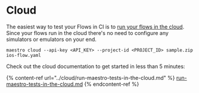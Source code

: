 # Cloud

The easiest way to test your Flows in CI is to [run your flows in the cloud](../cloud/run-maestro-tests-in-the-cloud.md). Since your flows run in the cloud there's no need to configure any simulators or emulators on your end.

```
maestro cloud --api-key <API_KEY> --project-id <PROJECT_ID> sample.zip ios-flow.yaml
```

Check out the cloud documentation to get started in less than 5 minutes:

{% content-ref url="../cloud/run-maestro-tests-in-the-cloud.md" %}
[run-maestro-tests-in-the-cloud.md](../cloud/run-maestro-tests-in-the-cloud.md)
{% endcontent-ref %}
